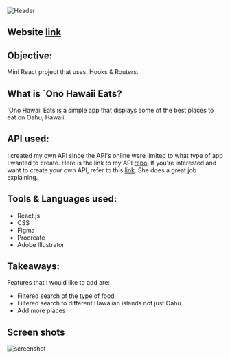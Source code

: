 ![Header](https://raw.githubusercontent.com/mculep/ono-hawaii-eats-react-project/main/src/images/readme-header.png)

## Website [link](http://ono-hawaii-eats.surge.sh/)

## Objective:

Mini React project that uses, Hooks & Routers.

## What is `Ono Hawaii Eats?

'Ono Hawaii Eats is a simple app that displays some of the best places to eat on Oahu, Hawaii.

## API used:

I created my own API since the API's online were limited to what type of app I wanted to create. Here is the link to my API [repo](https://github.com/mculep/ono-hawaii-eats-api). If you're interested and want to create your own API, refer to this [link](https://youtu.be/FLnxgSZ0DG4). She does a great job explaining.

## Tools & Languages used:

-   React.js
-   CSS
-   Figma
-   Procreate
-   Adobe Illustrator

## Takeaways:

Features that I would like to add are:

-   Filtered search of the type of food
-   Filtered search to different Hawaiian islands not just Oahu.
-   Add more places

## Screen shots

![screenshot](https://raw.githubusercontent.com/mculep/ono-hawaii-eats-react-project/main/src/images/ono-ss.png)

